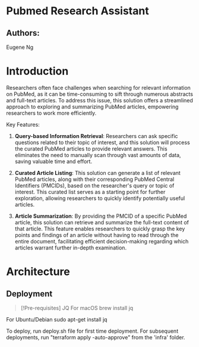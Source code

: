 # Pubmed Research Assistant

## Authors:
Eugene Ng

# Introduction
Researchers often face challenges when searching for relevant information on PubMed, as it can be time-consuming to sift through numerous abstracts and full-text articles. To address this issue, this solution offers a streamlined approach to exploring and summarizing PubMed articles, empowering researchers to work more efficiently.

Key Features:

1. **Query-based Information Retrieval**: Researchers can ask specific questions related to their topic of interest, and this solution will process the curated PubMed articles to provide relevant answers. This eliminates the need to manually scan through vast amounts of data, saving valuable time and effort.

2. **Curated Article Listing**: This solution can generate a list of relevant PubMed articles, along with their corresponding PubMed Central Identifiers (PMCIDs), based on the researcher's query or topic of interest. This curated list serves as a starting point for further exploration, allowing researchers to quickly identify potentially useful articles.

3. **Article Summarization**: By providing the PMCID of a specific PubMed article, this solution can retrieve and summarize the full-text content of that article. This feature enables researchers to quickly grasp the key points and findings of an article without having to read through the entire document, facilitating efficient decision-making regarding which articles warrant further in-depth examination.

# Architecture

<!-- ![architecture](/architecture-for-workflow-dependencies-pipeline.png) -->

## Deployment

> [!Pre-requisites]
   JQ
   For macOS
   brew install jq

   For Ubuntu/Debian
   sudo apt-get install jq


To deploy, run deploy.sh file for first time deployment.
For subsequent deployments, run "terraform apply -auto-approve" from the 'infra' folder.

